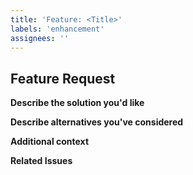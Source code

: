 ```yaml
---
title: 'Feature: <Title>'
labels: 'enhancement'
assignees: ''
---
```


<!--
    Thank you for proposing a feature!
    Please use this template to help us understand and evaluate your suggestion.
-->

## Feature Request

**Describe the solution you'd like**

<!-- A clear and concise description of what you want to happen. -->

**Describe alternatives you've considered**

<!-- 
    A clear and concise description of any alternative solutions or features
    you have considered. 
-->

**Additional context**

<!-- 
    Add any other context about the feature request here. This could include screenshots,
    diagrams, or additional explanations.
-->

**Related Issues**

<!-- If applicable, reference related issues (e.g., using `#issue_number`). -->

